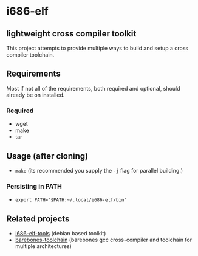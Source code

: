 # i686-elf
## lightweight cross compiler toolkit

This project attempts to provide multiple ways to build and setup a cross compiler toolchain.

## Requirements

Most if not all of the requirements, both required and optional, should already be on installed.

### Required

 - wget
 - make
 - tar

## Usage (after cloning)

 - `make` (its recommended you supply the `-j` flag for parallel building.)

### Persisting in PATH

 - `export PATH="$PATH:~/.local/i686-elf/bin"`

## Related projects

 - [i686-elf-tools](https://github.com/lordmilko/i686-elf-tools) (debian based toolkit)
 - [barebones-toolchain](https://github.com/rm-hull/barebones-toolchain) (barebones gcc cross-compiler and toolchain for multiple architectures)
